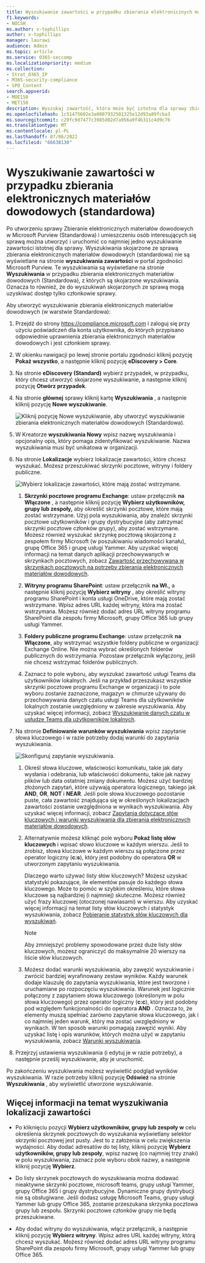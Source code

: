 ```yaml
---
title: Wyszukiwanie zawartości w przypadku zbierania elektronicznych materiałów dowodowych (standardowa)
f1.keywords:
- NOCSH
ms.author: v-tophillips
author: v-tophillips
manager: laurawi
audience: Admin
ms.topic: article
ms.service: O365-seccomp
ms.localizationpriority: medium
ms.collection:
- Strat_O365_IP
- M365-security-compliance
- SPO_Content
search.appverid:
- MOE150
- MET150
description: Wyszukaj zawartość, która może być istotna dla sprawy zbierania elektronicznych materiałów dowodowych (standardowa).
ms.openlocfilehash: 1c51475602e3a0807932501325e12d93a89fcba3
ms.sourcegitcommit: c29fc9d7477c3985d02d7a956a9f4b311c4d9c76
ms.translationtype: MT
ms.contentlocale: pl-PL
ms.lasthandoff: 07/06/2022
ms.locfileid: "66638130"
---
```

# <a name="search-for-content-in-a-ediscovery-standard-case"></a>Wyszukiwanie zawartości w przypadku zbierania elektronicznych materiałów dowodowych (standardowa)

Po utworzeniu sprawy Zbieranie elektronicznych materiałów dowodowych w Microsoft Purview (Standardowa) i umieszczeniu osób interesujących się sprawą można utworzyć i uruchomić co najmniej jedno wyszukiwanie zawartości istotnej dla sprawy. Wyszukiwania skojarzone ze sprawą zbierania elektronicznych materiałów dowodowych (standardowa) nie są wyświetlane na stronie **wyszukiwania zawartości** w portal zgodności Microsoft Purview. Te wyszukiwania są wyświetlane na stronie **Wyszukiwania** w przypadku zbierania elektronicznych materiałów dowodowych (Standardowa), z których są skojarzone wyszukiwania. Oznacza to również, że do wyszukiwań skojarzonych ze sprawą mogą uzyskiwać dostęp tylko członkowie sprawy.

Aby utworzyć wyszukiwanie zbierania elektronicznych materiałów dowodowych (w warstwie Standardowa):
  
1. Przejdź do strony <https://compliance.microsoft.com> i zaloguj się przy użyciu poświadczeń dla konta użytkownika, do których przypisano odpowiednie uprawnienia zbierania elektronicznych materiałów dowodowych i jest członkiem sprawy.

2. W okienku nawigacji po lewej stronie portalu zgodności kliknij pozycję **Pokaż wszystko**, a następnie kliknij pozycję **eDiscovery > Core**.

3. Na stronie **eDiscovery (Standard)** wybierz przypadek, w przypadku, który chcesz utworzyć skojarzone wyszukiwanie, a następnie kliknij pozycję **Otwórz przypadek**.

4. Na stronie **głównej** sprawy kliknij kartę **Wyszukiwania** , a następnie kliknij pozycję **Nowe wyszukiwanie**.

   ![Kliknij pozycję Nowe wyszukiwanie, aby utworzyć wyszukiwanie zbierania elektronicznych materiałów dowodowych (Standardowa).](../media/CoreeDiscoverySearch1.png)

5. W Kreatorze **wyszukiwania Nowy** wpisz nazwę wyszukiwania i opcjonalny opis, który pomaga zidentyfikować wyszukiwanie. Nazwa wyszukiwania musi być unikatowa w organizacji.

6. Na stronie **Lokalizacje** wybierz lokalizacje zawartości, które chcesz wyszukać. Możesz przeszukiwać skrzynki pocztowe, witryny i foldery publiczne.

    ![Wybierz lokalizacje zawartości, które mają zostać wstrzymane.](../media/ContentSearchLocations.png)
  
   1. **Skrzynki pocztowe programu Exchange**: ustaw przełącznik **na Włączone** , a następnie kliknij pozycję **Wybierz użytkowników, grupy lub zespoły,** aby określić skrzynki pocztowe, które mają zostać wstrzymane. Użyj pola wyszukiwania, aby znaleźć skrzynki pocztowe użytkowników i grupy dystrybucyjne (aby zatrzymać skrzynki pocztowe członków grupy), aby zostać wstrzymane. Możesz również wyszukać skrzynkę pocztową skojarzoną z zespołem firmy Microsoft (w poszukiwaniu wiadomości kanału), grupę Office 365 i grupę usługi Yammer. Aby uzyskać więcej informacji na temat danych aplikacji przechowywanych w skrzynkach pocztowych, zobacz [Zawartość przechowywana w skrzynkach pocztowych na potrzeby zbierania elektronicznych materiałów dowodowych](what-is-stored-in-exo-mailbox.md).

   2. **Witryny programu SharePoint**: ustaw przełącznik **na Wł.,** a następnie kliknij pozycję **Wybierz witryny** , aby określić witryny programu SharePoint i konta usługi OneDrive, które mają zostać wstrzymane. Wpisz adres URL każdej witryny, która ma zostać wstrzymana. Możesz również dodać adres URL witryny programu SharePoint dla zespołu firmy Microsoft, grupy Office 365 lub grupy usługi Yammer.
  
   3. **Foldery publiczne programu Exchange**: ustaw przełącznik **na Włączone**, aby wstrzymać wszystkie foldery publiczne w organizacji Exchange Online. Nie można wybrać określonych folderów publicznych do wstrzymania. Pozostaw przełącznik wyłączony, jeśli nie chcesz wstrzymać folderów publicznych.
  
   4. Zaznacz to pole wyboru, aby wyszukać zawartość usługi Teams dla użytkowników lokalnych. Jeśli na przykład przeszukasz wszystkie skrzynki pocztowe programu Exchange w organizacji i to pole wyboru zostanie zaznaczone, magazyn w chmurze używany do przechowywania danych czatu usługi Teams dla użytkowników lokalnych zostanie uwzględniony w zakresie wyszukiwania. Aby uzyskać więcej informacji, zobacz [Wyszukiwanie danych czatu w usłudze Teams dla użytkowników lokalnych](search-cloud-based-mailboxes-for-on-premises-users.md).

7. Na stronie **Definiowanie warunków wyszukiwania** wpisz zapytanie słowa kluczowego i w razie potrzeby dodaj warunki do zapytania wyszukiwania.

   ![Skonfiguruj zapytanie wyszukiwania.](../media/ContentSearchQuery.png)

   1. Określ słowa kluczowe, właściwości komunikatu, takie jak daty wysłania i odebrania, lub właściwości dokumentu, takie jak nazwy plików lub data ostatniej zmiany dokumentu. Możesz użyć bardziej złożonych zapytań, które używają operatora logicznego, takiego jak **AND**, **OR**, **NOT** i **NEAR**. Jeśli pole słowa kluczowego pozostanie puste, cała zawartość znajdująca się w określonych lokalizacjach zawartości zostanie uwzględniona w wynikach wyszukiwania. Aby uzyskać więcej informacji, zobacz [Zapytania dotyczące słów kluczowych i warunki wyszukiwania dla zbierania elektronicznych materiałów dowodowych](keyword-queries-and-search-conditions.md).

   2. Alternatywnie możesz kliknąć pole wyboru **Pokaż listę słów kluczowych** i wpisać słowo kluczowe w każdym wierszu. Jeśli to zrobisz, słowa kluczowe w każdym wierszu są połączone przez operator logiczny (**c:s**), który jest podobny do operatora **OR** w utworzonym zapytaniu wyszukiwania.

      Dlaczego warto używać listy słów kluczowych? Możesz uzyskać statystyki pokazujące, ile elementów pasuje do każdego słowa kluczowego. Może to pomóc w szybkim określeniu, które słowa kluczowe są najbardziej (i najmniej) skuteczne. Możesz również użyć frazy kluczowej (otoczonej nawiasami) w wierszu. Aby uzyskać więcej informacji na temat listy słów kluczowych i statystyk wyszukiwania, zobacz [Pobieranie statystyk słów kluczowych dla wyszukiwań](view-keyword-statistics-for-content-search.md#get-keyword-statistics-for-searches).

      > [!NOTE]
      > Aby zmniejszyć problemy spowodowane przez duże listy słów kluczowych, możesz ograniczyć do maksymalnie 20 wierszy na liście słów kluczowych.

   3. Możesz dodać warunki wyszukiwania, aby zawęzić wyszukiwanie i zwrócić bardziej wyrafinowany zestaw wyników. Każdy warunek dodaje klauzulę do zapytania wyszukiwania, które jest tworzone i uruchamiane po rozpoczęciu wyszukiwania. Warunek jest logicznie połączony z zapytaniem słowa kluczowego (określonym w polu słowa kluczowego) przez operator logiczny (**c:c**), który jest podobny pod względem funkcjonalności do operatora **AND** . Oznacza to, że elementy muszą spełniać zarówno zapytanie słowa kluczowego, jak i co najmniej jeden warunk, który ma zostać uwzględniony w wynikach. W ten sposób warunki pomagają zawęzić wyniki. Aby uzyskać listę i opis warunków, których można użyć w zapytaniu wyszukiwania, zobacz [Warunki wyszukiwania](keyword-queries-and-search-conditions.md#search-conditions).

8. Przejrzyj ustawienia wyszukiwania (i edytuj je w razie potrzeby), a następnie prześlij wyszukiwanie, aby je uruchomić.

Po zakończeniu wyszukiwania możesz wyświetlić podgląd wyników wyszukiwania. W razie potrzeby kliknij pozycję **Odśwież** na stronie **Wyszukiwania** , aby wyświetlić utworzone wyszukiwanie.

## <a name="more-information-about-searching-content-locations"></a>Więcej informacji na temat wyszukiwania lokalizacji zawartości

- Po kliknięciu pozycji **Wybierz użytkowników, grupy lub zespoły w** celu określenia skrzynek pocztowych do wyszukania wyświetlany selektor skrzynki pocztowej jest pusty. Jest to z założenia w celu zwiększenia wydajności. Aby dodać adresatów do tej listy, kliknij pozycję **Wybierz użytkowników, grupy lub zespoły**, wpisz nazwę (co najmniej trzy znaki) w polu wyszukiwania, zaznacz pole wyboru obok nazwy, a następnie kliknij pozycję **Wybierz**.

- Do listy skrzynek pocztowych do wyszukiwania można dodawać nieaktywne skrzynki pocztowe, microsoft teams, grupy usługi Yammer, grupy Office 365 i grupy dystrybucyjne. Dynamiczne grupy dystrybucji nie są obsługiwane. Jeśli dodasz usługę Microsoft Teams, grupy usługi Yammer lub grupy Office 365, zostanie przeszukana skrzynka pocztowa grupy lub zespołu. Skrzynki pocztowe członków grupy nie będą przeszukiwane.

- Aby dodać witryny do wyszukiwania, włącz przełącznik, a następnie kliknij pozycję **Wybierz witryny**. Wpisz adres URL każdej witryny, którą chcesz wyszukać. Możesz również dodać adres URL witryny programu SharePoint dla zespołu firmy Microsoft, grupy usługi Yammer lub grupy Office 365.
